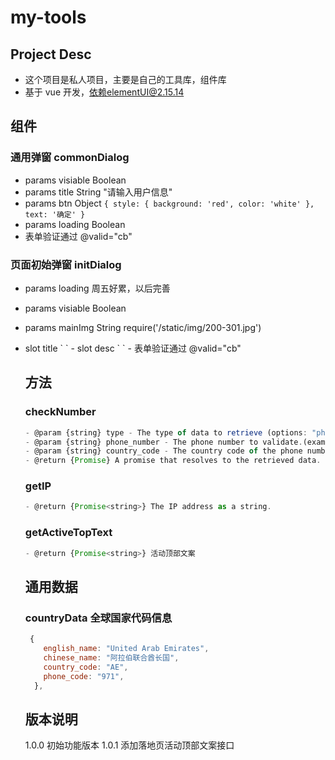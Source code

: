 # my-tools

## Project Desc

- 这个项目是私人项目，主要是自己的工具库，组件库
- 基于 vue 开发，依赖elementUI@2.15.14

## 组件

### 通用弹窗 commonDialog

- params visiable Boolean
- params title String "请输入用户信息"
- params btn Object
  `{
        style: {
          background: 'red',
          color: 'white'
        },
        text: '确定'
}`
- params loading Boolean
- 表单验证通过 @valid="cb"

### 页面初始弹窗 initDialog

- params loading 周五好累，以后完善
- params visiable Boolean
- params mainImg String require('/static/img/200-301.jpg')

- slot title
  `<template slot="title">
少时诵诗书 <span class="blue"> libai</span> 不急网络挣我钱
</template>
`
- slot desc
  `<template slot="desc">
  少时诵诗书 少时诵诗 少时诵诗书 fas fhasuidfh fsaduifh fgdsufs fsd ui
  <span class="blue"> libai</span>
</template>
`
- 表单验证通过 @valid="cb"

## 方法

### checkNumber

```js
- @param {string} type - The type of data to retrieve (options: "phone","whatsapp").
- @param {string} phone_number - The phone number to validate.(example: "15812341929")
- @param {string} country_code - The country code of the phone number. (example: "CN")
- @return {Promise} A promise that resolves to the retrieved data.
```

### getIP

```js
- @return {Promise<string>} The IP address as a string.
```

### getActiveTopText

```js
- @return {Promise<string>} 活动顶部文案
```

## 通用数据

### countryData 全球国家代码信息

```js
 {
    english_name: "United Arab Emirates",
    chinese_name: "阿拉伯联合酋长国",
    country_code: "AE",
    phone_code: "971",
  },
```

## 版本说明

1.0.0 初始功能版本
1.0.1 添加落地页活动顶部文案接口
